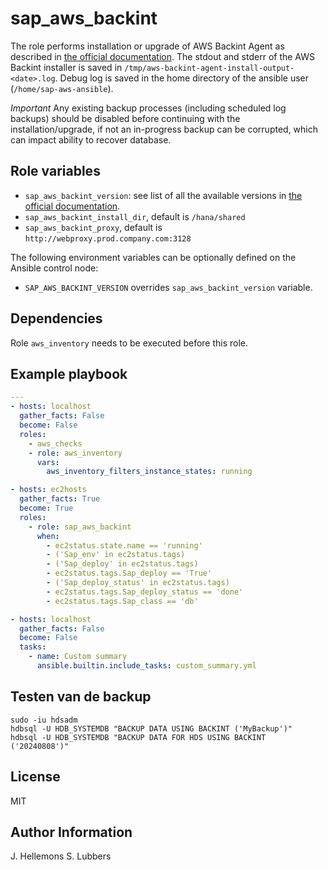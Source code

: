 sap_aws_backint
===============

The role performs installation or upgrade of AWS Backint Agent as described in [the official documentation](https://docs.aws.amazon.com/sap/latest/sap-hana/aws-backint-agent-installing-configuring.html).
The stdout and stderr of the AWS Backint installer is saved in `/tmp/aws-backint-agent-install-output-<date>.log`. Debug log is saved in the home directory of the ansible user (`/home/sap-aws-ansible`).

*Important*
Any existing backup processes (including scheduled log backups) should be disabled before continuing with the installation/upgrade, if not an in-progress backup can be corrupted, which can impact ability to recover database.

## Role variables

- `sap_aws_backint_version`: see list of all the available versions in [the official documentation](https://docs.aws.amazon.com/sap/latest/sap-hana/aws-backint-agent-version-history.html).
- `sap_aws_backint_install_dir`, default is `/hana/shared`
- `sap_aws_backint_proxy`, default is `http://webproxy.prod.company.com:3128`

The following environment variables can be optionally defined on the Ansible control node:
- `SAP_AWS_BACKINT_VERSION` overrides `sap_aws_backint_version` variable.

## Dependencies

Role `aws_inventory` needs to be executed before this role.

## Example playbook

```yaml
---
- hosts: localhost
  gather_facts: False
  become: False
  roles:
    - aws_checks
    - role: aws_inventory
      vars:
        aws_inventory_filters_instance_states: running

- hosts: ec2hosts
  gather_facts: True
  become: True
  roles:
    - role: sap_aws_backint
      when:
        - ec2status.state.name == 'running'
        - ('Sap_env' in ec2status.tags)
        - ('Sap_deploy' in ec2status.tags)
        - ec2status.tags.Sap_deploy == 'True'
        - ('Sap_deploy_status' in ec2status.tags)
        - ec2status.tags.Sap_deploy_status == 'done'
        - ec2status.tags.Sap_class == 'db'

- hosts: localhost
  gather_facts: False
  become: False
  tasks:
    - name: Custom summary
      ansible.builtin.include_tasks: custom_summary.yml
```

## Testen van de backup

```
sudo -iu hdsadm
hdbsql -U HDB_SYSTEMDB "BACKUP DATA USING BACKINT ('MyBackup')"
hdbsql -U HDB_SYSTEMDB "BACKUP DATA FOR HDS USING BACKINT ('20240808')"
```

License
-------

MIT

Author Information
------------------

J. Hellemons
S. Lubbers
